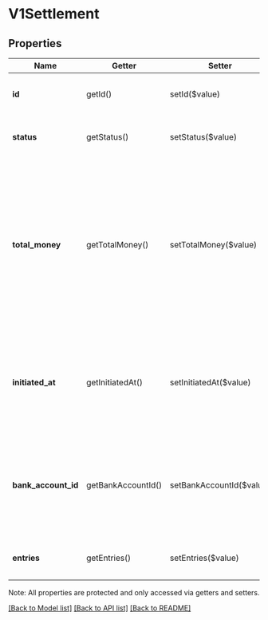 # V1Settlement

## Properties
Name | Getter | Setter | Type | Description | Notes
------------ | ------------- | ------------- | ------------- | ------------- | -------------
**id** | getId() | setId($value) | **string** | The settlement&#39;s unique identifier. | [optional] 
**status** | getStatus() | setStatus($value) | **string** | The settlement&#39;s current status. | [optional] 
**total_money** | getTotalMoney() | setTotalMoney($value) | [**\SquareConnect\Model\V1Money**](V1Money.md) | The amount of money involved in the settlement. A positive amount indicates a deposit, and a negative amount indicates a withdrawal. This amount is never zero. | [optional] 
**initiated_at** | getInitiatedAt() | setInitiatedAt($value) | **string** | The time when the settlement was submitted for deposit or withdrawal, in ISO 8601 format. | [optional] 
**bank_account_id** | getBankAccountId() | setBankAccountId($value) | **string** | The Square-issued unique identifier for the bank account associated with the settlement. | [optional] 
**entries** | getEntries() | setEntries($value) | [**\SquareConnect\Model\V1SettlementEntry[]**](V1SettlementEntry.md) | The entries included in this settlement. | [optional] 

Note: All properties are protected and only accessed via getters and setters.

[[Back to Model list]](../README.md#documentation-for-models) [[Back to API list]](../README.md#documentation-for-api-endpoints) [[Back to README]](../README.md)

